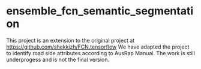 # ensemble_fcn_semantic_segmentation

This project is an extension to the original project at https://github.com/shekkizh/FCN.tensorflow 
We have adapted the project to identify road side attributes according to AusRap Manual. The work is still underprogess and is not the final version. 
